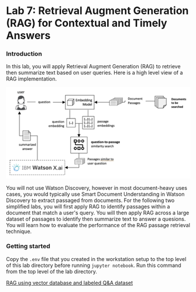 
# Lab 7: Retrieval Augment Generation (RAG) for Contextual and Timely Answers

### Introduction
In this lab, you will apply Retrieval Augment Generation (RAG) to retrieve then summarize text based on user queries.  Here is a high level view of a RAG implementation.  

<p align="center">
  <img src="images/rag-architecture-basic.png" width="600"/>
</p>

You will not use Watson Discovery, however in most document-heavy uses cases, you would typically use Smart Document Understanding in Watson Discovery to extract passaged from documents.  For the following two simplified labs, you will first apply RAG to identify passages within a document that match a user's query.  You will then apply RAG across a large dataset of passages to identify then summarize text to answer a quesions.  You will learn how to evaluate the performance of the RAG passage retrieval technique.

### Getting started

Copy the `.env` file that you created in the workstation setup to the top level of this lab directory before running `jupyter notebook`. Run this command from the top level of the lab directory.

[RAG using vector database and labeled Q&A dataset](./rag-chromadb-flan.ipynb)
